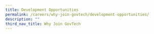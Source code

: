 ```yaml
---
title: Development Opportunities
permalink: /careers/why-join-govtech/development-opportunities/
description: ""
third_nav_title: Why Join GovTech
---
```

